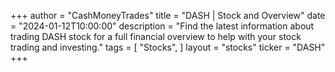 +++
author = "CashMoneyTrades"
title = "DASH | Stock and Overview"
date = "2024-01-12T10:00:00"
description = "Find the latest information about trading DASH stock for a full financial overview to help with your stock trading and investing."
tags = [
   "Stocks",
]
layout = "stocks"
ticker = "DASH"
+++

